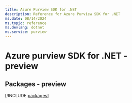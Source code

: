 ```yaml
---
title: Azure Purview SDK for .NET
description: Reference for Azure Purview SDK for .NET
ms.date: 08/14/2024
ms.topic: reference
ms.devlang: dotnet
ms.service: purview
---
```

# Azure purview SDK for .NET - preview
## Packages - preview
[!INCLUDE [packages](purview-index.md)]